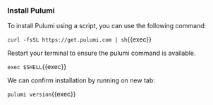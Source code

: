### Install Pulumi
To install Pulumi using a script, you can use the following command:

`curl -fsSL https://get.pulumi.com | sh`{{exec}}

Restart your terminal to ensure the pulumi command is available.

`exec $SHELL`{{exec}}

We can confirm installation by running on new tab:

`pulumi version`{{exec}}

